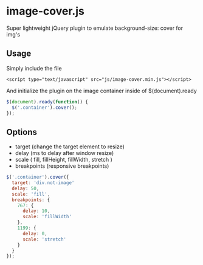 # image-cover.js
Super lightweight jQuery plugin to emulate background-size: cover for img's

## Usage
Simply include the file

```
<script type="text/javascript" src="js/image-cover.min.js"></script>
```

And initialize the plugin on the image container inside of $(document).ready

```Javascript
$(document).ready(function() {
  $('.container').cover();
});
```

## Options

* target (change the target element to resize)
* delay (ms to delay after window resize)
* scale (
  fill,
  fillHeight,
  fillWidth,
  stretch
)
* breakpoints (responsive breakpoints)

```Javascript
$('.container').cover({
  target: 'div.not-image'
  delay: 50,
  scale: 'fill',
  breakpoints: {
    767: {
      delay: 10,
      scale: 'fillWidth'
    },
    1199: {
      delay: 0,
      scale: 'stretch'
    }
  }
});
```



